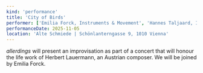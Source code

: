 ```yaml
---
kind: 'performance'
title: 'City of Birds'
performer: ['Emilia Forck, Instruments & Movement', 'Hannes Taljaard, Instruments & Movement', 'Antonia Luksch, Instruments & Movement', 'Caterina Vögl, Instruments & Movement' ]
performanceDate: 2025-11-05
location: 'Alte Schmiede | Schönlanterngasse 9, 1010 Vienna'
---
```

*allerdings* will present an improvisation as part of a concert that will honour the life work of Herbert Lauermann, an Austrian composer. We will be joined by Emilia Forck.